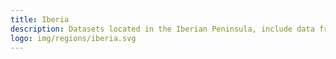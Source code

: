 ```yaml
---
title: Iberia
description: Datasets located in the Iberian Peninsula, include data from both Portugal and Spain.
logo: img/regions/iberia.svg
---
```

